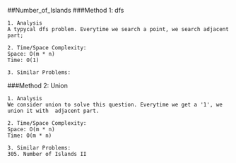 ##Number_of_Islands
###Method 1: dfs
```
1. Analysis
A typycal dfs problem. Everytime we search a point, we search adjacent part;

2. Time/Space Complexity:
Space: O(m * n)
Time: O(1)

3. Similar Problems:
```

###Method 2: Union
```
1. Analysis
We consider union to solve this question. Everytime we get a '1', we union it with  adjacent part.

2. Time/Space Complexity:
Space: O(m * n)
Time: O(m * n)

3. Similar Problems:
305. Number of Islands II
```